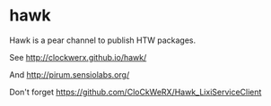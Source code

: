 hawk
====

Hawk is a pear channel to publish HTW packages.

See http://clockwerx.github.io/hawk/


And http://pirum.sensiolabs.org/

Don't forget https://github.com/CloCkWeRX/Hawk_LixiServiceClient
